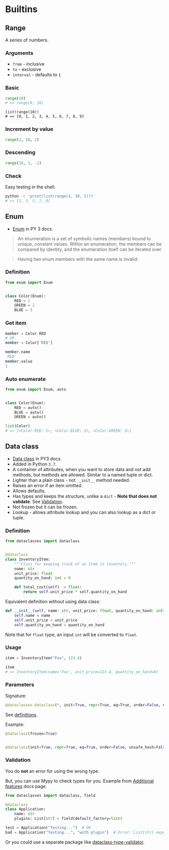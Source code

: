 # Builtins


## Range

A series of numbers. 

### Arguments

- `from` - inclusive
- `to` - exclusive
- `interval` - defaults to `1`

### Basic

```python
range(10)
# => range(0, 10)
```

```pythonh
list(range(10))
# => [0, 1, 2, 3, 4, 5, 6, 7, 8, 9]
```

### Increment by value

```python
range(1, 10, 2)
```

### Descending

```python
range(10, 1, -1)
```

### Check

Easy testing in the shell:

```sh
python -c 'print(list(range(1, 10, 2)))'
# => [1, 3, 5, 7, 9]
```


## Enum

- [Enum](https://docs.python.org/3/library/enum.html) in PY 3 docs.

> An enumeration is a set of symbolic names (members) bound to unique, constant values. Within an enumeration, the members can be compared by identity, and the enumeration itself can be iterated over.

> Having two enum members with the same name is invalid:


### Definition

```python
from enum import Enum


class Color(Enum):
    RED = 1
    GREEN = 2
    BLUE = 3
```

### Get item

```python
member = Color.RED
# OR
member = Color['RED']
```

```python
member.name
'RED'
member.value
1
```

### Auto enumerate

```python
from enum import Enum, auto


class Color(Enum):
    RED = auto()
    BLUE = auto()
    GREEN = auto()
```

```python
list(Color)
# => [<Color.RED: 1>, <Color.BLUE: 2>, <Color.GREEN: 3>]
```


## Data class

- [Data class](https://docs.python.org/3/library/dataclasses.html) in PY3 docs.
- Added in Python `3.7`.
- A container of attributes, when you want to store data and not add methods, but methods are allowed. Similar to a named tuple or dict.
- Lighter than a plain class - not `__init__` method needed.
- Raises an error if an item omitted.
- Allows defaults.
- Has types and keeps the structure, unlike a `dict` - **Note that does not validate**. See [Validation](#validation).
- Not frozen but it can be frozen.
- Lookup - allows attribute lookup and you can also lookup as a dict or tuple.


### Definition

```python
from dataclasses import dataclass


@dataclass
class InventoryItem:
    """Class for keeping track of an item in inventory."""
    name: str
    unit_price: float
    quantity_on_hand: int = 0

    def total_cost(self) -> float:
        return self.unit_price * self.quantity_on_hand
```

Equivalent definition without using data class:

```python
def __init__(self, name: str, unit_price: float, quantity_on_hand: int=0):
    self.name = name
    self.unit_price = unit_price
    self.quantity_on_hand = quantity_on_hand
```

Note that for `float` type, an input `int` will be converted to `float`.

### Usage

```python
item = InventoryItem("Foo", 123.4)

item
# => InventoryItem(name='Foo', unit_price=123.4, quantity_on_hand=0)
```

### Parameters

Signature:

```python
@dataclasses.dataclass(*, init=True, repr=True, eq=True, order=False, unsafe_hash=False, frozen=False)
```

See [definitions](https://docs.python.org/3/library/dataclasses.html#module-level-decorators-classes-and-functions).

Example:

```python
@dataclass(frozen=True)


@dataclass(init=True, repr=True, eq=True, order=False, unsafe_hash=False, frozen=False)
```

### Validation

You do **not** an error for using the wrong type.

But, you can use Mypy to check types for you. Example from [Additional features](https://mypy.readthedocs.io/en/stable/additional_features.html) docs page.

```python
from dataclasses import dataclass, field

@dataclass
class Application:
    name: str
    plugins: List[str] = field(default_factory=list)

test = Application("Testing...")  # OK
bad = Application("Testing...", "with plugin")  # Error: List[str] expected
```

Or you could use a separate package like [dataclass-type-validator](https://pypi.org/project/dataclass-type-validator/).
